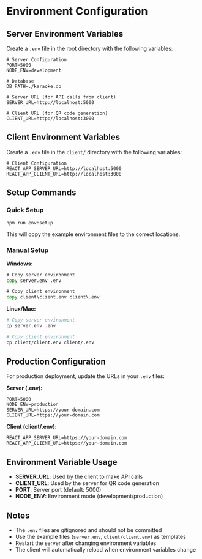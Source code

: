 # Environment Configuration

## Server Environment Variables

Create a `.env` file in the root directory with the following variables:

```env
# Server Configuration
PORT=5000
NODE_ENV=development

# Database
DB_PATH=./karaoke.db

# Server URL (for API calls from client)
SERVER_URL=http://localhost:5000

# Client URL (for QR code generation)
CLIENT_URL=http://localhost:3000
```

## Client Environment Variables

Create a `.env` file in the `client/` directory with the following variables:

```env
# Client Configuration
REACT_APP_SERVER_URL=http://localhost:5000
REACT_APP_CLIENT_URL=http://localhost:3000
```

## Setup Commands

### Quick Setup
```bash
npm run env:setup
```

This will copy the example environment files to the correct locations.

### Manual Setup

**Windows:**
```cmd
# Copy server environment
copy server.env .env

# Copy client environment
copy client\client.env client\.env
```

**Linux/Mac:**
```bash
# Copy server environment
cp server.env .env

# Copy client environment
cp client/client.env client/.env
```

## Production Configuration

For production deployment, update the URLs in your `.env` files:

**Server (.env):**
```env
PORT=5000
NODE_ENV=production
SERVER_URL=https://your-domain.com
CLIENT_URL=https://your-domain.com
```

**Client (client/.env):**
```env
REACT_APP_SERVER_URL=https://your-domain.com
REACT_APP_CLIENT_URL=https://your-domain.com
```

## Environment Variable Usage

- **SERVER_URL**: Used by the client to make API calls
- **CLIENT_URL**: Used by the server for QR code generation
- **PORT**: Server port (default: 5000)
- **NODE_ENV**: Environment mode (development/production)

## Notes

- The `.env` files are gitignored and should not be committed
- Use the example files (`server.env`, `client/client.env`) as templates
- Restart the server after changing environment variables
- The client will automatically reload when environment variables change

